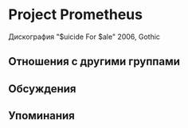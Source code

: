 # Project Prometheus

Дискография
"$uicide For $ale" 2006, Gothic

## Отношения с другими группами


## Обсуждения


## Упоминания

